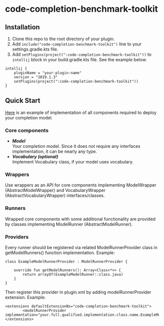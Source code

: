 # code-completion-benchmark-toolkit
## Installation
1. Clone this repo to the root directory of your plugin.
2. Add `include("code-completion-benchmark-toolkit")` line to your settings.gradle.kts file.
3. Add `setPlugins(project(":code-completion-benchmark-toolkit"))` to `intellij` block in your build.gradle.kts file. See the example below.
```
intellij {
    pluginName = "your-plugin-name"
    version = "2019.1.3"
    setPlugins(project(":code-completion-benchmark-toolkit"))
}
```
## Quick Start
[Here](https://github.com/ml-in-programming/code-completion-benchmark-plugin/tree/master/src/main/kotlin/org/jetbrains/research/groups/ml_methods/code_completion_benchmark/ngram_completion) is an example of implementation of all components required to deploy your completion model.
### Core components
* ***Model***\
  Your completion model. Since it does not require any interfaces implementation, it can be nearly any type.
* ***Vocabulary (optional)***\
  Implement Vocabulary class, if your model uses vocabulary.
### Wrappers
Use wrappers as an API for core components implementing ModelWrapper (AbstractModelWrapper) and VocabularyWrapper (AbstractVocabularyWrapper) interfaces/classes.
### Runners
Wrapped core components with some additional functionality are provided by classes implementing ModelRunner (AbstractModelRunner).
### Providers
Every runner should be registered via related ModelRunnerProvider class in getModelRunners() function implementation.
Example:
```
class ExampleModelRunnerProvider : ModelRunnerProvider {

    override fun getModelRunners(): Array<Class<*>> {
        return arrayOf(ExampleModelRunner::class.java)
    }
}
```
Then register this provider in plugin.xml by adding modelRunnerProvider extension.
Example:
```
<extensions defaultExtensionNs="code-completion-benchmark-toolkit">
        <modelRunnerProvider implementation="your.full.qualified.implementation.class.name.ExampleModelRunnerProvider"/>
</extensions>
```
